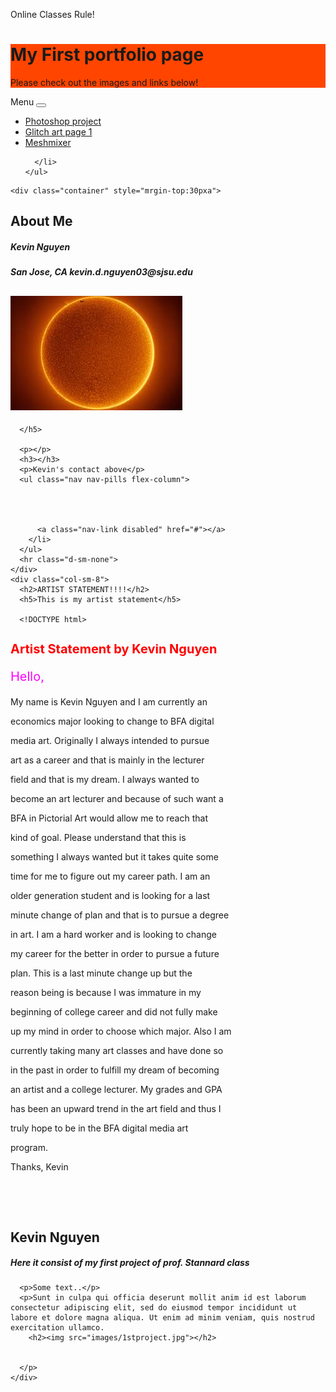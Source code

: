 <!DOCTYPE html>
<html lang="en">
<head>
  <title>Art 74 Kevin Nguyen portfolio</title>
  <p>Online Classes Rule!</p>
  <meta charset="utf-8">
  <meta name="viewport" content="width=device-width, initial-scale=1">
  <link rel="stylesheet" href="https://maxcdn.bootstrapcdn.com/bootstrap/4.4.1/css/bootstrap.min.css">
  <script src="https://ajax.googleapis.com/ajax/libs/jquery/3.4.1/jquery.min.js"></script>
  <script src="https://cdnjs.cloudflare.com/ajax/libs/popper.js/1.16.0/umd/popper.min.js"></script>
  <script src="https://maxcdn.bootstrapcdn.com/bootstrap/4.4.1/js/bootstrap.min.js"></script>





  <style>
  
    height: 200px;
    background: #aaa;
  }

  body {
    background-color: lightblue;
  }
  .jumbotron {
    background-color: orangered;
  }
  </style>
</head>
<body>

<div class="jumbotron text-center" style="margin-bottom:0">
  <h1>My First portfolio page </h1>
  <p>Please check out the images and links below! 
</div>

<nav class="navbar navbar-expand-sm bg-dark navbar-dark">
  <a class="navbar-brand" >Menu</a>
  <button class="navbar-toggler" type="button" data-toggle="collapse" data-target="#collapsibleNavbar">
    <span class="navbar-toggler-icon"></span>
  </button>
  <div class="collapse navbar-collapse" id="collapsibleNavbar">
    <ul class="navbar-nav">
      <li class="nav-item">
        <a class="nav-link" href="monalisa.html">Photoshop project</a>
      </li>
      <li class="nav-item">
        <a class="nav-link" href="whatis.html">Glitch art page 1</a>
        <li class="nav-item">
        <a class="nav-link" href="meshmixer.html">Meshmixer</a>
      </li>
     
      </li>    
    </ul>
  </div>  
</nav>

	<div class="container" style="mrgin-top:30pxa">
  <div class="row">
    <div class="col-sm-4">
      <h2>About Me</h2>
      <h5>Kevin Nguyen
      <h5>San Jose, CA
          kevin.d.nguyen03@sjsu.edu
        <h2><img src="images/download.jpg"></h2>


</body>
<html>

      </h5>
 
      <p></p>
      <h3></h3>
      <p>Kevin's contact above</p>
      <ul class="nav nav-pills flex-column">




          <a class="nav-link disabled" href="#"></a>
        </li>
      </ul>
      <hr class="d-sm-none">
    </div>
    <div class="col-sm-8">
      <h2>ARTIST STATEMENT!!!!</h2>
      <h5>This is my artist statement</h5>
      
      <!DOCTYPE html>
   <html>    
      <head>      
         <title>HTMLFont size</title>    
      </head>    
      <body>      
         <h1 style="color:red;font-size:20px;">Artist Statement by Kevin Nguyen</h1>      
         <p style="color:magenta;font-size:20px;">Hello,

My name is Kevin Nguyen and I am currently an 

economics major looking to change to BFA digital

media art. Originally I always intended to pursue 

art as a career and that is mainly in the lecturer

field and that is my dream. I always wanted to 

become an art lecturer and because of such want a

BFA in Pictorial Art would allow me to reach that 

kind of goal. Please understand that this is

something I always wanted but it takes quite some 

time for me to figure out my career path. I am an 

older generation student and is looking for a last

minute change of plan and that is to pursue a degree

in art. I am a hard worker and is looking to change 

my career for the better in order to pursue a future

plan. This is a last minute change up but the 

reason being is because I was immature in my 

beginning of college career and did not fully make

up my mind in order to choose which major. Also I am 

currently taking many art classes and have done so

in the past in order to fulfill my dream of becoming

an artist and a college lecturer. My grades and GPA

has been an upward trend in the art field and thus I

truly hope to be in the BFA digital media art 

program.

Thanks,
Kevin</p>    
      </body>
</html> 

</font></p>
      <br>
      <h2>Kevin Nguyen</h2>
      <h5>Here it consist of my first project of prof. Stannard class</h5>
     
      <p>Some text..</p>
      <p>Sunt in culpa qui officia deserunt mollit anim id est laborum consectetur adipiscing elit, sed do eiusmod tempor incididunt ut labore et dolore magna aliqua. Ut enim ad minim veniam, quis nostrud exercitation ullamco.
        <h2><img src="images/1stproject.jpg"></h2>


      </p>
    </div>
  </div>
</div>

<div class="jumbotron text-center" style="margin-bottom:0">
  <p></p>
</div>

</body>
</html>
